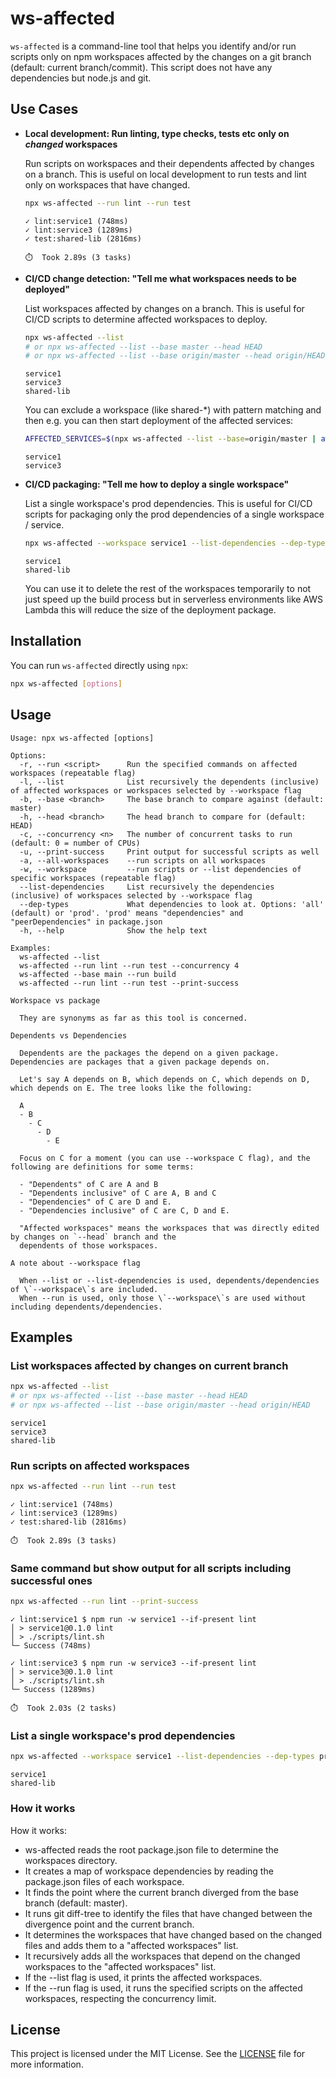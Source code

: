 # ws-affected

`ws-affected` is a command-line tool that helps you identify and/or run scripts only on npm workspaces affected by the changes on a git branch (default: current branch/commit). This script does not have any dependencies but node.js and git.

## Use Cases

- **Local development: Run linting, type checks, tests etc only on *changed* workspaces**

  Run scripts on workspaces and their dependents affected by changes on a branch. This is useful on local development to run tests and lint only on workspaces that have changed.
  
  ```sh
  npx ws-affected --run lint --run test
  ```
  ```
  ✓ lint:service1 (748ms)
  ✓ lint:service3 (1289ms)
  ✓ test:shared-lib (2816ms)

  ⏱️  Took 2.89s (3 tasks)
  ```

- **CI/CD change detection: "Tell me what workspaces needs to be deployed"**

    List workspaces affected by changes on a branch. This is useful for CI/CD scripts to determine affected workspaces to deploy.

    ```sh
    npx ws-affected --list
    # or npx ws-affected --list --base master --head HEAD
    # or npx ws-affected --list --base origin/master --head origin/HEAD
    ```
    ```
    service1
    service3
    shared-lib
    ```

    You can exclude a workspace (like shared-*) with pattern matching and then e.g. you can then start deployment of the affected services:
    ```sh
    AFFECTED_SERVICES=$(npx ws-affected --list --base=origin/master | awk -F', ' '{ for( i=1; i<=NF; i++ ) print $i }' | grep -vE '^shared-' | sort)
    ```
    ```
    service1
    service3
    ```

- **CI/CD packaging: "Tell me how to deploy a single workspace"**

    List a single workspace's prod dependencies. This is useful for CI/CD scripts for packaging only the prod dependencies of a single workspace / service.

    ```sh
    npx ws-affected --workspace service1 --list-dependencies --dep-types prod
    ```
    ```
    service1
    shared-lib
    ```

    You can use it to delete the rest of the workspaces temporarily to not just speed up the build process but in serverless
    environments like AWS Lambda this will reduce the size of the deployment package.


## Installation

You can run `ws-affected` directly using `npx`:

```sh
npx ws-affected [options]
```

## Usage

```
Usage: npx ws-affected [options]

Options:
  -r, --run <script>      Run the specified commands on affected workspaces (repeatable flag)
  -l, --list              List recursively the dependents (inclusive) of affected workspaces or workspaces selected by --workspace flag
  -b, --base <branch>     The base branch to compare against (default: master)
  -h, --head <branch>     The head branch to compare for (default: HEAD)
  -c, --concurrency <n>   The number of concurrent tasks to run (default: 0 = number of CPUs)
  -u, --print-success     Print output for successful scripts as well
  -a, --all-workspaces    --run scripts on all workspaces
  -w, --workspace         --run scripts or --list dependencies of specific workspaces (repeatable flag)
  --list-dependencies     List recursively the dependencies (inclusive) of workspaces selected by --workspace flag
  --dep-types             What dependencies to look at. Options: 'all' (default) or 'prod'. 'prod' means "dependencies" and "peerDependencies" in package.json
  -h, --help              Show the help text

Examples:
  ws-affected --list
  ws-affected --run lint --run test --concurrency 4
  ws-affected --base main --run build
  ws-affected --run lint --run test --print-success

Workspace vs package

  They are synonyms as far as this tool is concerned.

Dependents vs Dependencies

  Dependents are the packages the depend on a given package. Dependencies are packages that a given package depends on.

  Let's say A depends on B, which depends on C, which depends on D, which depends on E. The tree looks like the following:

  A
  - B
    - C
      - D
        - E

  Focus on C for a moment (you can use --workspace C flag), and the following are definitions for some terms:

  - "Dependents" of C are A and B
  - "Dependents inclusive" of C are A, B and C
  - "Dependencies" of C are D and E.
  - "Dependencies inclusive" of C are C, D and E.

  "Affected workspaces" means the workspaces that was directly edited by changes on `--head` branch and the
  dependents of those workspaces.

A note about --workspace flag

  When --list or --list-dependencies is used, dependents/dependencies of \`--workspace\`s are included.
  When --run is used, only those \`--workspace\`s are used without including dependents/dependencies.

```
## Examples

### List workspaces affected by changes on current branch
```sh
npx ws-affected --list
# or npx ws-affected --list --base master --head HEAD
# or npx ws-affected --list --base origin/master --head origin/HEAD
```
```
service1
service3
shared-lib
```

### Run scripts on affected workspaces
```sh
npx ws-affected --run lint --run test
```
```
✓ lint:service1 (748ms)
✓ lint:service3 (1289ms)
✓ test:shared-lib (2816ms)

⏱️  Took 2.89s (3 tasks)
```

### Same command but show output for all scripts including successful ones
```sh
npx ws-affected --run lint --print-success
```
```
✓ lint:service1 $ npm run -w service1 --if-present lint
│ > service1@0.1.0 lint
│ > ./scripts/lint.sh
└─ Success (748ms)

✓ lint:service3 $ npm run -w service3 --if-present lint
│ > service3@0.1.0 lint
│ > ./scripts/lint.sh
└─ Success (1289ms)

⏱️  Took 2.03s (2 tasks)
```

### List a single workspace's prod dependencies

```sh
npx ws-affected --workspace service1 --list-dependencies --dep-types prod
```
```
service1
shared-lib
```


### How it works

How it works:
- ws-affected reads the root package.json file to determine the workspaces directory.
- It creates a map of workspace dependencies by reading the package.json files of each workspace.
- It finds the point where the current branch diverged from the base branch (default: master).
- It runs git diff-tree to identify the files that have changed between the divergence point and the current branch.
- It determines the workspaces that have changed based on the changed files and adds them to a "affected workspaces" list.
- It recursively adds all the workspaces that depend on the changed workspaces to the "affected workspaces" list.
- If the --list flag is used, it prints the affected workspaces.
- If the --run flag is used, it runs the specified scripts on the affected workspaces, respecting the concurrency limit.

## License

This project is licensed under the MIT License. See the [LICENSE](LICENSE) file for more information.
